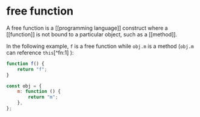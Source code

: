 # free function

A free function is a [[programming language]] construct where a [[function]] is not bound to a particular object, such as a [[method]].

In the following example, `f` is a free function while `obj.m` is a method (`obj.m` can reference `this`[^fn:1] ):

```js
function f() {
    return "f";
}

const obj = {
    m: function () {
        return "m";
    },
};
```

